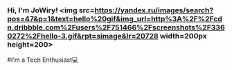 ### Hi, I'm JoWiry! <img src=https://yandex.ru/images/search?pos=47&p=1&text=hello%20gif&img_url=http%3A%2F%2Fcdn.dribbble.com%2Fusers%2F751466%2Fscreenshots%2F3360272%2Fhello-3.gif&rpt=simage&lr=20728 width=200px height=200>


#I'm a Tech Enthusiast💻
